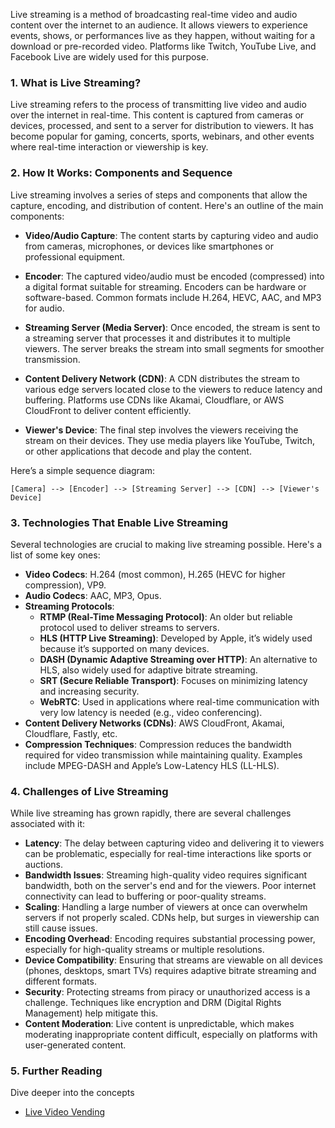 Live streaming is a method of broadcasting real-time video and audio content over the internet to an audience. It allows viewers to experience events, shows, or performances live as they happen, without waiting for a download or pre-recorded video. Platforms like Twitch, YouTube Live, and Facebook Live are widely used for this purpose.

### 1. What is Live Streaming?
Live streaming refers to the process of transmitting live video and audio over the internet in real-time. This content is captured from cameras or devices, processed, and sent to a server for distribution to viewers. It has become popular for gaming, concerts, sports, webinars, and other events where real-time interaction or viewership is key.

### 2. How It Works: Components and Sequence
Live streaming involves a series of steps and components that allow the capture, encoding, and distribution of content. Here's an outline of the main components:

- **Video/Audio Capture**: The content starts by capturing video and audio from cameras, microphones, or devices like smartphones or professional equipment.
  
- **Encoder**: The captured video/audio must be encoded (compressed) into a digital format suitable for streaming. Encoders can be hardware or software-based. Common formats include H.264, HEVC, AAC, and MP3 for audio.

- **Streaming Server (Media Server)**: Once encoded, the stream is sent to a streaming server that processes it and distributes it to multiple viewers. The server breaks the stream into small segments for smoother transmission.

- **Content Delivery Network (CDN)**: A CDN distributes the stream to various edge servers located close to the viewers to reduce latency and buffering. Platforms use CDNs like Akamai, Cloudflare, or AWS CloudFront to deliver content efficiently.

- **Viewer's Device**: The final step involves the viewers receiving the stream on their devices. They use media players like YouTube, Twitch, or other applications that decode and play the content.

Here’s a simple sequence diagram:

```
[Camera] --> [Encoder] --> [Streaming Server] --> [CDN] --> [Viewer's Device]
```

### 3. Technologies That Enable Live Streaming
Several technologies are crucial to making live streaming possible. Here's a list of some key ones:

- **Video Codecs**: H.264 (most common), H.265 (HEVC for higher compression), VP9.
- **Audio Codecs**: AAC, MP3, Opus.
- **Streaming Protocols**:
  - **RTMP (Real-Time Messaging Protocol)**: An older but reliable protocol used to deliver streams to servers.
  - **HLS (HTTP Live Streaming)**: Developed by Apple, it’s widely used because it’s supported on many devices.
  - **DASH (Dynamic Adaptive Streaming over HTTP)**: An alternative to HLS, also widely used for adaptive bitrate streaming.
  - **SRT (Secure Reliable Transport)**: Focuses on minimizing latency and increasing security.
  - **WebRTC**: Used in applications where real-time communication with very low latency is needed (e.g., video conferencing).
- **Content Delivery Networks (CDNs)**: AWS CloudFront, Akamai, Cloudflare, Fastly, etc.
- **Compression Techniques**: Compression reduces the bandwidth required for video transmission while maintaining quality. Examples include MPEG-DASH and Apple’s Low-Latency HLS (LL-HLS).

### 4. Challenges of Live Streaming
While live streaming has grown rapidly, there are several challenges associated with it:

- **Latency**: The delay between capturing video and delivering it to viewers can be problematic, especially for real-time interactions like sports or auctions.
- **Bandwidth Issues**: Streaming high-quality video requires significant bandwidth, both on the server's end and for the viewers. Poor internet connectivity can lead to buffering or poor-quality streams.
- **Scaling**: Handling a large number of viewers at once can overwhelm servers if not properly scaled. CDNs help, but surges in viewership can still cause issues.
- **Encoding Overhead**: Encoding requires substantial processing power, especially for high-quality streams or multiple resolutions.
- **Device Compatibility**: Ensuring that streams are viewable on all devices (phones, desktops, smart TVs) requires adaptive bitrate streaming and different formats.
- **Security**: Protecting streams from piracy or unauthorized access is a challenge. Techniques like encryption and DRM (Digital Rights Management) help mitigate this.
- **Content Moderation**: Live content is unpredictable, which makes moderating inappropriate content difficult, especially on platforms with user-generated content.

### 5. Further Reading
Dive deeper into the concepts

- [Live Video Vending](https://github.com/rvvind/Studio-in-the-Cloud/edit/main/Live%20Video%20Vending.md)

